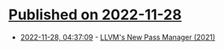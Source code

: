 # [Published on 2022-11-28](index.md)

* [2022-11-28, 04:37:09](https://lobste.rs/s/zptnui/llvm_s_new_pass_manager_2021) - [LLVM's New Pass Manager (2021)](https://blog.llvm.org/posts/2021-03-26-the-new-pass-manager/)
